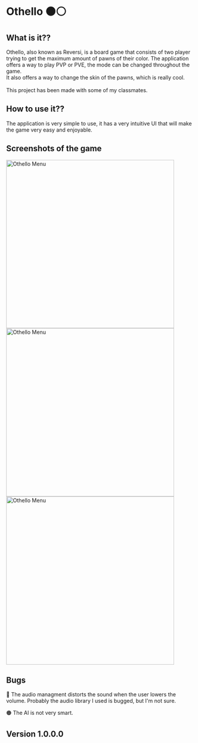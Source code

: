 # Othello ⚫⚪

## What is it??
Othello, also known as Reversi, is a board game that consists of two player trying to get the maximum amount of pawns of their color. The application offers a way to play PVP or PVE, the mode can be changed throughout the game. <br>
It also offers a way to change the skin of the pawns, which is really cool. <br> <br>
This project has been made with some of my classmates.

## How to use it??
The application is very simple to use, it has a very intuitive UI that will make the game very easy and enjoyable. 

## Screenshots of the game

<img src="https://github.com/FrancescoMaca/FrancescoMaca/blob/main/images/Othello_menu.png" alt="Othello Menu" width="450"> <img src="https://github.com/FrancescoMaca/FrancescoMaca/blob/main/images/Othello_settings.png" alt="Othello Menu" width="450"> <img src="https://github.com/FrancescoMaca/FrancescoMaca/blob/main/images/Othello_game.png" alt="Othello Menu" width="450">

## Bugs

🔴 The audio managment distorts the sound when the user lowers the volume. Probably the audio library I used is bugged, but I'm not sure.

🟠 The AI is not very smart.

## Version 1.0.0.0
